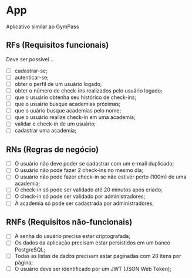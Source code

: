 # App

Aplicativo similar ao GymPass

## RFs (Requisitos funcionais)

Deve ser possível...

- [ ] cadastrar-se;
- [ ] autenticar-se;
- [ ] obter o perfil de um usuário logado;
- [ ] obter o número de check-ins realizados pelo usuário logado;
- [ ] que o usuário obtenha seu histórico de check-ins;
- [ ] que o usuário busque academias próximas;
- [ ] que o uuário busque academias pelo nome;
- [ ] que o usuário realize check-in em uma academia;
- [ ] validar o check-in de um usuário;
- [ ] cadastrar uma academia;

## RNs (Regras de negócio)

- [ ] O usuário não deve poder se cadastrar com um e-mail duplicado;
- [ ] O usuário não pode fazer 2 check-ins no mesmo dia;
- [ ] O usuário não pode fazer check-in se não estiver perto (100m) de uma academia;
- [ ] O check-in só pode ser validado até 20 minutos após criado;
- [ ] O check-in só pode ser validado por administradores;
- [ ] A academia só pode ser cadastrada por administradores;

## RNFs (Requisitos não-funcionais)

- [ ] A senha do usuário precisa estar criptografada;
- [ ] Os dados da aplicação precisam estar persistidos em um banco PostgreSQL;
- [ ] Todas as listas de dados precisam estar paginadas com 20 itens por página;
- [ ] O usuário deve ser identificado por um JWT (JSON Web Token);
